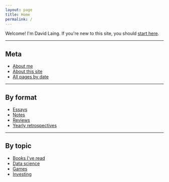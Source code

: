 ```yaml
---
layout: page
title: Home
permalink: /
---
```


Welcome! I'm David Laing. If you're new to this site, you should <a id="start-here" class="internal-link" href="/start-here/">start here</a>.

<hr>

## Meta

* <a id="about-me" class="internal-link" href="/about-me/">About me</a>
* <a id="about-this-site" class="internal-link" href="/about-this-site/">About this site</a>
* <a id="all-pages-by-date" class="internal-link" href="/all-pages-by-date/">All pages by date</a>

<hr>

## By format

* <a id="essays" class="internal-link" href="/essays/">Essays</a>
* <a id="notes" class="internal-link" href="/summaries/">Notes</a>
* <a id="reviews" class="internal-link" href="/reviews/">Reviews</a>
* <a id="yearly-retrospectives" class="internal-link" href="/yearly-retrospectives/">Yearly retrospectives</a>

<hr>

## By topic

* <a id="books-ive-read" class="internal-link" href="/books-ive-read/">Books I've read</a>
* <a id="data-science" class="internal-link" href="/data-science/">Data science</a>
* <a id="games" class="internal-link" href="/games/">Games</a>
* <a id="investing" class="internal-link" href="/games/">Investing</a>
